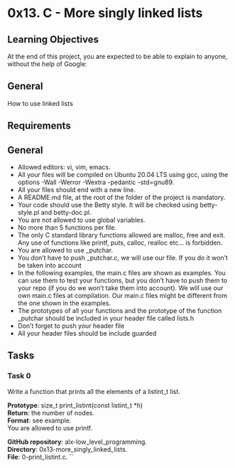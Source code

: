 # 0x13. C - More singly linked lists

## Learning Objectives
At the end of this project, you are expected to be able to explain to anyone, without the help of Google:

## General
How to use linked lists

## Requirements

## General

- Allowed editors: vi, vim, emacs. 
- All your files will be compiled on Ubuntu 20.04 LTS using gcc, using the options -Wall -Werror -Wextra -pedantic -std=gnu89. 
- All your files should end with a new line. 
- A README.md file, at the root of the folder of the project is mandatory. 
- Your code should use the Betty style. It will be checked using betty-style.pl and betty-doc.pl. 
- You are not allowed to use global variables. 
- No more than 5 functions per file. 
- The only C standard library functions allowed are malloc, free and exit. Any use of functions like printf, puts, calloc, realloc etc… is forbidden. 
- You are allowed to use \_putchar. 
- You don’t have to push \_putchar.c, we will use our file. If you do it won’t be taken into account 
- In the following examples, the main.c files are shown as examples. You can use them to test your functions, but you don’t have to push them to your repo (if you do we won’t take them into account). We will   use our own main.c files at compilation. Our main.c files might be different from the one shown in the examples. 
- The prototypes of all your functions and the prototype of the function \_putchar should be included in your header file called lists.h 
- Don’t forget to push your header file 
- All your header files should be include guarded 


## Tasks

### Task 0

Write a function that prints all the elements of a listint\_t list.

**Prototype**: size\_t print\_listint(const listint\_t \*h)  
**Return**: the number of nodes.  
**Format**: see example.  
You are allowed to use printf.  

**GitHub repository**: alx-low\_level\_programming.  
**Directory**: 0x13-more\_singly\_linked\_lists.  
**File**: 0-print\_listint.c.  ``

